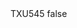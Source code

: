 <?xml version="1.0" encoding="UTF-8"?>
<CustomMetadata xmlns="http://soap.sforce.com/2006/04/metadata">
    <label>TXU545</label>
    <protected>false</protected>
</CustomMetadata>

